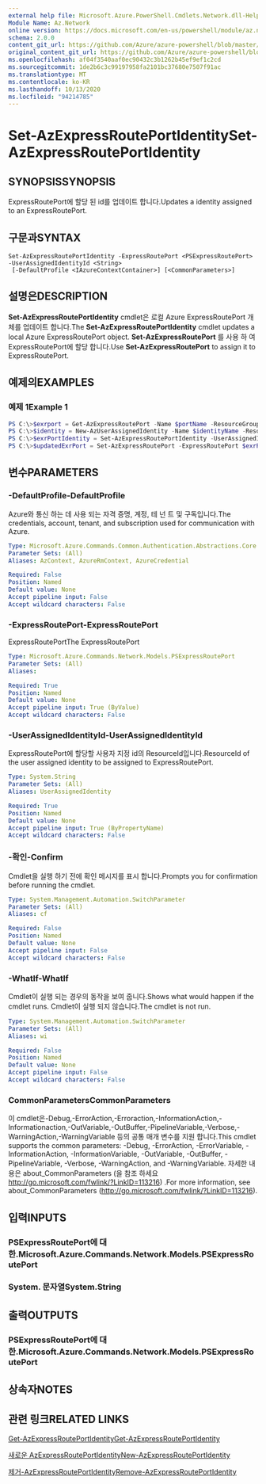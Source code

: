 ```yaml
---
external help file: Microsoft.Azure.PowerShell.Cmdlets.Network.dll-Help.xml
Module Name: Az.Network
online version: https://docs.microsoft.com/en-us/powershell/module/az.network/set-azexpressrouteportidentity
schema: 2.0.0
content_git_url: https://github.com/Azure/azure-powershell/blob/master/src/Network/Network/help/Set-AzExpressRoutePortIdentity.md
original_content_git_url: https://github.com/Azure/azure-powershell/blob/master/src/Network/Network/help/Set-AzExpressRoutePortIdentity.md
ms.openlocfilehash: af04f3540aaf0ec90432c3b1262b45ef9ef1c2cd
ms.sourcegitcommit: 1de2b6c3c99197958fa2101bc37680e7507f91ac
ms.translationtype: MT
ms.contentlocale: ko-KR
ms.lasthandoff: 10/13/2020
ms.locfileid: "94214785"
---
```

# <span data-ttu-id="30d3d-101">Set-AzExpressRoutePortIdentity</span><span class="sxs-lookup"><span data-stu-id="30d3d-101">Set-AzExpressRoutePortIdentity</span></span>

## <span data-ttu-id="30d3d-102">SYNOPSIS</span><span class="sxs-lookup"><span data-stu-id="30d3d-102">SYNOPSIS</span></span>
<span data-ttu-id="30d3d-103">ExpressRoutePort에 할당 된 id를 업데이트 합니다.</span><span class="sxs-lookup"><span data-stu-id="30d3d-103">Updates a identity assigned to an ExpressRoutePort.</span></span>

## <span data-ttu-id="30d3d-104">구문과</span><span class="sxs-lookup"><span data-stu-id="30d3d-104">SYNTAX</span></span>

```
Set-AzExpressRoutePortIdentity -ExpressRoutePort <PSExpressRoutePort> -UserAssignedIdentityId <String>
 [-DefaultProfile <IAzureContextContainer>] [<CommonParameters>]
```

## <span data-ttu-id="30d3d-105">설명은</span><span class="sxs-lookup"><span data-stu-id="30d3d-105">DESCRIPTION</span></span>
<span data-ttu-id="30d3d-106">**Set-AzExpressRoutePortIdentity** cmdlet은 로컬 Azure ExpressRoutePort 개체를 업데이트 합니다.</span><span class="sxs-lookup"><span data-stu-id="30d3d-106">The **Set-AzExpressRoutePortIdentity** cmdlet updates a local Azure ExpressRoutePort object.</span></span> <span data-ttu-id="30d3d-107">**Set-AzExpressRoutePort** 를 사용 하 여 ExpressRoutePort에 할당 합니다.</span><span class="sxs-lookup"><span data-stu-id="30d3d-107">Use **Set-AzExpressRoutePort** to assign it to ExpressRoutePort.</span></span>

## <span data-ttu-id="30d3d-108">예제의</span><span class="sxs-lookup"><span data-stu-id="30d3d-108">EXAMPLES</span></span>

### <span data-ttu-id="30d3d-109">예제 1</span><span class="sxs-lookup"><span data-stu-id="30d3d-109">Example 1</span></span>
```powershell
PS C:\>$exrport = Get-AzExpressRoutePort -Name $portName -ResourceGroupName $rgName
PS C:\>$identity = New-AzUserAssignedIdentity -Name $identityName -ResourceGroupName $rgName -Location $location
PS C:\>$exrPortIdentity = Set-AzExpressRoutePortIdentity -UserAssignedIdentity $identity.Id -ExpressRoutePort $exrPort
PS C:\>$updatedExrPort = Set-AzExpressRoutePort -ExpressRoutePort $exrPort
```

## <span data-ttu-id="30d3d-110">변수</span><span class="sxs-lookup"><span data-stu-id="30d3d-110">PARAMETERS</span></span>

### <span data-ttu-id="30d3d-111">-DefaultProfile</span><span class="sxs-lookup"><span data-stu-id="30d3d-111">-DefaultProfile</span></span>
<span data-ttu-id="30d3d-112">Azure와 통신 하는 데 사용 되는 자격 증명, 계정, 테 넌 트 및 구독입니다.</span><span class="sxs-lookup"><span data-stu-id="30d3d-112">The credentials, account, tenant, and subscription used for communication with Azure.</span></span>

```yaml
Type: Microsoft.Azure.Commands.Common.Authentication.Abstractions.Core.IAzureContextContainer
Parameter Sets: (All)
Aliases: AzContext, AzureRmContext, AzureCredential

Required: False
Position: Named
Default value: None
Accept pipeline input: False
Accept wildcard characters: False
```

### <span data-ttu-id="30d3d-113">-ExpressRoutePort</span><span class="sxs-lookup"><span data-stu-id="30d3d-113">-ExpressRoutePort</span></span>
<span data-ttu-id="30d3d-114">ExpressRoutePort</span><span class="sxs-lookup"><span data-stu-id="30d3d-114">The ExpressRoutePort</span></span>

```yaml
Type: Microsoft.Azure.Commands.Network.Models.PSExpressRoutePort
Parameter Sets: (All)
Aliases:

Required: True
Position: Named
Default value: None
Accept pipeline input: True (ByValue)
Accept wildcard characters: False
```

### <span data-ttu-id="30d3d-115">-UserAssignedIdentityId</span><span class="sxs-lookup"><span data-stu-id="30d3d-115">-UserAssignedIdentityId</span></span>
<span data-ttu-id="30d3d-116">ExpressRoutePort에 할당할 사용자 지정 id의 ResourceId입니다.</span><span class="sxs-lookup"><span data-stu-id="30d3d-116">ResourceId of the user assigned identity to be assigned to ExpressRoutePort.</span></span>

```yaml
Type: System.String
Parameter Sets: (All)
Aliases: UserAssignedIdentity

Required: True
Position: Named
Default value: None
Accept pipeline input: True (ByPropertyName)
Accept wildcard characters: False
```

### <span data-ttu-id="30d3d-117">-확인</span><span class="sxs-lookup"><span data-stu-id="30d3d-117">-Confirm</span></span>
<span data-ttu-id="30d3d-118">Cmdlet을 실행 하기 전에 확인 메시지를 표시 합니다.</span><span class="sxs-lookup"><span data-stu-id="30d3d-118">Prompts you for confirmation before running the cmdlet.</span></span>

```yaml
Type: System.Management.Automation.SwitchParameter
Parameter Sets: (All)
Aliases: cf

Required: False
Position: Named
Default value: None
Accept pipeline input: False
Accept wildcard characters: False
```

### <span data-ttu-id="30d3d-119">-WhatIf</span><span class="sxs-lookup"><span data-stu-id="30d3d-119">-WhatIf</span></span>
<span data-ttu-id="30d3d-120">Cmdlet이 실행 되는 경우의 동작을 보여 줍니다.</span><span class="sxs-lookup"><span data-stu-id="30d3d-120">Shows what would happen if the cmdlet runs.</span></span>
<span data-ttu-id="30d3d-121">Cmdlet이 실행 되지 않습니다.</span><span class="sxs-lookup"><span data-stu-id="30d3d-121">The cmdlet is not run.</span></span>

```yaml
Type: System.Management.Automation.SwitchParameter
Parameter Sets: (All)
Aliases: wi

Required: False
Position: Named
Default value: None
Accept pipeline input: False
Accept wildcard characters: False
```

### <span data-ttu-id="30d3d-122">CommonParameters</span><span class="sxs-lookup"><span data-stu-id="30d3d-122">CommonParameters</span></span>
<span data-ttu-id="30d3d-123">이 cmdlet은-Debug,-ErrorAction,-Erroraction,-InformationAction,-Informationaction,-OutVariable,-OutBuffer,-PipelineVariable,-Verbose,-WarningAction,-WarningVariable 등의 공통 매개 변수를 지원 합니다.</span><span class="sxs-lookup"><span data-stu-id="30d3d-123">This cmdlet supports the common parameters: -Debug, -ErrorAction, -ErrorVariable, -InformationAction, -InformationVariable, -OutVariable, -OutBuffer, -PipelineVariable, -Verbose, -WarningAction, and -WarningVariable.</span></span> <span data-ttu-id="30d3d-124">자세한 내용은 about_CommonParameters (을 참조 하세요 http://go.microsoft.com/fwlink/?LinkID=113216) .</span><span class="sxs-lookup"><span data-stu-id="30d3d-124">For more information, see about_CommonParameters (http://go.microsoft.com/fwlink/?LinkID=113216).</span></span>

## <span data-ttu-id="30d3d-125">입력</span><span class="sxs-lookup"><span data-stu-id="30d3d-125">INPUTS</span></span>

### <span data-ttu-id="30d3d-126">PSExpressRoutePort에 대 한.</span><span class="sxs-lookup"><span data-stu-id="30d3d-126">Microsoft.Azure.Commands.Network.Models.PSExpressRoutePort</span></span>

### <span data-ttu-id="30d3d-127">System. 문자열</span><span class="sxs-lookup"><span data-stu-id="30d3d-127">System.String</span></span>

## <span data-ttu-id="30d3d-128">출력</span><span class="sxs-lookup"><span data-stu-id="30d3d-128">OUTPUTS</span></span>

### <span data-ttu-id="30d3d-129">PSExpressRoutePort에 대 한.</span><span class="sxs-lookup"><span data-stu-id="30d3d-129">Microsoft.Azure.Commands.Network.Models.PSExpressRoutePort</span></span>

## <span data-ttu-id="30d3d-130">상속자</span><span class="sxs-lookup"><span data-stu-id="30d3d-130">NOTES</span></span>

## <span data-ttu-id="30d3d-131">관련 링크</span><span class="sxs-lookup"><span data-stu-id="30d3d-131">RELATED LINKS</span></span>
[<span data-ttu-id="30d3d-132">Get-AzExpressRoutePortIdentity</span><span class="sxs-lookup"><span data-stu-id="30d3d-132">Get-AzExpressRoutePortIdentity</span></span>](./Get-AzExpressRoutePortIdentity.md)

[<span data-ttu-id="30d3d-133">새로운 AzExpressRoutePortIdentity</span><span class="sxs-lookup"><span data-stu-id="30d3d-133">New-AzExpressRoutePortIdentity</span></span>](./New-AzExpressRoutePortIdentity.md)

[<span data-ttu-id="30d3d-134">제거-AzExpressRoutePortIdentity</span><span class="sxs-lookup"><span data-stu-id="30d3d-134">Remove-AzExpressRoutePortIdentity</span></span>](./Remove-AzExpressRoutePortIdentity.md)

